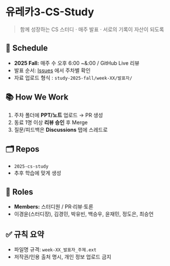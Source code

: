 # 유레카3-CS-Study

> 함께 성장하는 CS 스터디 · 매주 발표 · 서로의 기록이 자산이 되도록

## 📆 Schedule
- **2025 Fall:** 매주 수 오후 6:00 ~&:00 / GitHub Live 리뷰
- 발표 순서: [Issues](../issues) 에서 주차별 확인
- 자료 업로드 형식 : `study-2025-fall/week-XX/발표자/`

## 📚 How We Work
1. 주차 폴더에 **PPT/노트** 업로드 → PR 생성
2. 동료 1명 이상 **리뷰 승인** 후 Merge
3. 질문/피드백은 **Discussions** 탭에 스레드로

## 🗂️ Repos
- `2025-cs-study`
-  추후 학습에 맞게 생성

## 👥 Roles
- **Members:** 스터디원 / PR·리뷰·토론
- 이경윤(스터디장), 김경민, 박유빈, 백승우, 윤재민, 정도은, 최승언

## ✅ 규칙 요약
- 파일명 규격: `week-XX_발표자_주제.ext`
- 저작권/인용 출처 명시, 개인 정보 업로드 금지
